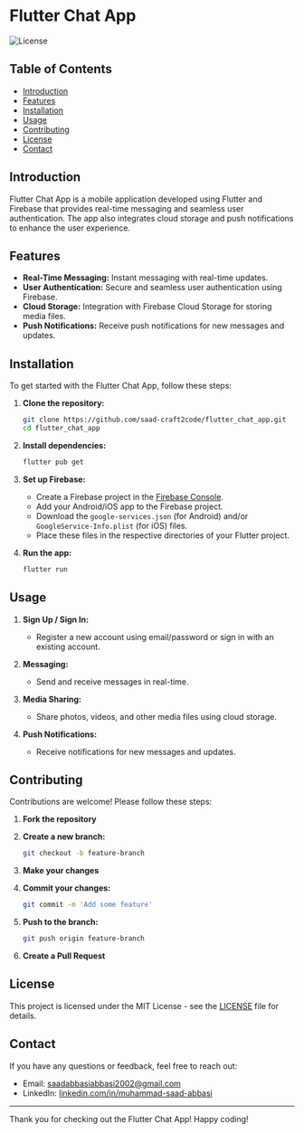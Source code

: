 # Flutter Chat App

![License](https://img.shields.io/badge/license-MIT-blue.svg)

## Table of Contents

- [Introduction](#introduction)
- [Features](#features)
- [Installation](#installation)
- [Usage](#usage)
- [Contributing](#contributing)
- [License](#license)
- [Contact](#contact)

## Introduction

Flutter Chat App is a mobile application developed using Flutter and Firebase that provides real-time messaging and seamless user authentication. The app also integrates cloud storage and push notifications to enhance the user experience.

## Features

- **Real-Time Messaging:** Instant messaging with real-time updates.
- **User Authentication:** Secure and seamless user authentication using Firebase.
- **Cloud Storage:** Integration with Firebase Cloud Storage for storing media files.
- **Push Notifications:** Receive push notifications for new messages and updates.

## Installation

To get started with the Flutter Chat App, follow these steps:

1. **Clone the repository:**

    ```bash
    git clone https://github.com/saad-craft2code/flutter_chat_app.git
    cd flutter_chat_app
    ```

2. **Install dependencies:**

    ```bash
    flutter pub get
    ```

3. **Set up Firebase:**
    - Create a Firebase project in the [Firebase Console](https://console.firebase.google.com/).
    - Add your Android/iOS app to the Firebase project.
    - Download the `google-services.json` (for Android) and/or `GoogleService-Info.plist` (for iOS) files.
    - Place these files in the respective directories of your Flutter project.

4. **Run the app:**

    ```bash
    flutter run
    ```

## Usage

1. **Sign Up / Sign In:**
    - Register a new account using email/password or sign in with an existing account.

2. **Messaging:**
    - Send and receive messages in real-time.

3. **Media Sharing:**
    - Share photos, videos, and other media files using cloud storage.

4. **Push Notifications:**
    - Receive notifications for new messages and updates.

## Contributing

Contributions are welcome! Please follow these steps:

1. **Fork the repository**
2. **Create a new branch:**

    ```bash
    git checkout -b feature-branch
    ```

3. **Make your changes**
4. **Commit your changes:**

    ```bash
    git commit -m 'Add some feature'
    ```

5. **Push to the branch:**

    ```bash
    git push origin feature-branch
    ```

6. **Create a Pull Request**

## License

This project is licensed under the MIT License - see the [LICENSE](LICENSE) file for details.

## Contact

If you have any questions or feedback, feel free to reach out:

- Email: [saadabbasiabbasi2002@gmail.com](mailto:saadabbasiabbasi2002@gmail.com)
- LinkedIn: [linkedin.com/in/muhammad-saad-abbasi](https://linkedin.com/in/muhammad-saad-abbasi)

---

Thank you for checking out the Flutter Chat App! Happy coding!
